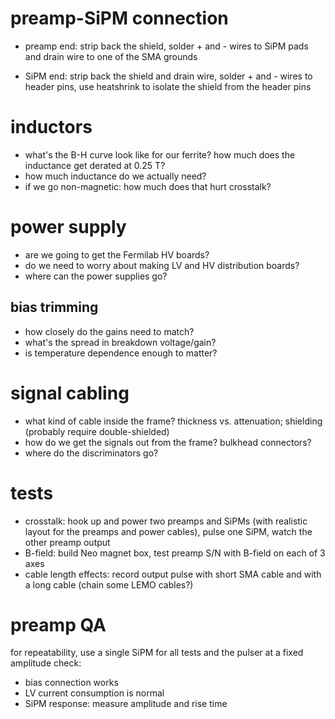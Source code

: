 # preamp-SiPM connection
* preamp end: strip back the shield, solder + and - wires to SiPM pads and drain wire to one of the SMA grounds

* SiPM end: strip back the shield and drain wire, solder + and - wires to header pins, 
use heatshrink to isolate the shield from the header pins

# inductors
* what's the B-H curve look like for our ferrite? how much does the inductance get derated at 0.25 T?
* how much inductance do we actually need?
* if we go non-magnetic: how much does that hurt crosstalk?

# power supply
* are we going to get the Fermilab HV boards?
* do we need to worry about making LV and HV distribution boards?
* where can the power supplies go?

## bias trimming
* how closely do the gains need to match?
* what's the spread in breakdown voltage/gain?
* is temperature dependence enough to matter?

# signal cabling
* what kind of cable inside the frame? thickness vs. attenuation; shielding (probably require double-shielded)
* how do we get the signals out from the frame? bulkhead connectors?
* where do the discriminators go?

# tests
* crosstalk: hook up and power two preamps and SiPMs (with realistic layout for the preamps and power cables), 
pulse one SiPM, watch the other preamp output
* B-field: build Neo magnet box, test preamp S/N with B-field on each of 3 axes
* cable length effects: record output pulse with short SMA cable and with a long cable (chain some LEMO cables?)

# preamp QA

for repeatability, use a single SiPM for all tests and the pulser at a fixed amplitude
check:

* bias connection works
* LV current consumption is normal
* SiPM response: measure amplitude and rise time
